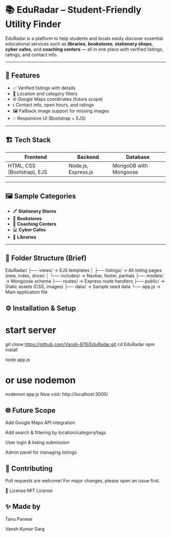 # 📚 EduRadar – Student-Friendly Utility Finder

EduRadar is a platform to help students and locals easily discover essential educational services such as **libraries**, **bookstores**, **stationery shops**, **cyber cafes**, and **coaching centers** — all in one place with verified listings, ratings, and contact info.

---

## 🚀 Features

- ✅ Verified listings with details
- 📍 Location and category filters
- 🌐 Google Maps coordinates (future scope)
- 📞 Contact info, open hours, and ratings
- 🖼 Fallback image support for missing images
- 💡 Responsive UI (Bootstrap + EJS)

---

## 🏗️ Tech Stack

| Frontend | Backend | Database |
|----------|---------|----------|
| HTML, CSS (Bootstrap), EJS | Node.js, Express.js | MongoDB with Mongoose |

---

## 🖼️ Sample Categories

- 🖊️ **Stationery Stores**  
- 📘 **Bookstores**  
- 🧠 **Coaching Centers**  
- 💻 **Cyber Cafes**  
- 📖 **Libraries**

---

## 📁 Folder Structure (Brief)
EduRadar/
├── views/ → EJS templates
│ ├── listings/ → All listing pages (new, index, show)
│ └── includes/ → Navbar, footer, partials
├── models/ → Mongoose schema
├── routes/ → Express route handlers
├── public/ → Static assets (CSS, images)
├── data/ → Sample seed data
└── app.js → Main application file

## ⚙️ Installation & Setup

# start server
git clone https://github.com/Vansh-876/EduRadar.git
cd EduRadar
npm install

node app.js
# or use nodemon
nodemon app.js
Now visit: http://localhost:3000/



## 🌐 Future Scope
Add Google Maps API integration

Add search & filtering by location/category/tags

User login & listing submission

Admin panel for managing listings

## 🙌 Contributing
Pull requests are welcome! For major changes, please open an issue first.

📄 License
MIT License

## ✨ Made by 
Tanu Panwar

Vansh Kumar Garg

